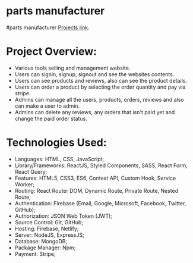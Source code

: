 # parts manufacturer
 #parts manufacturer [Projects link](https://parts-manufacturer-fa964.web.app/).


<h1> Project Overview:</h1>
         
-  Various tools selling and management website.
- Users can signin, signup, signout and see the websites contents.
- Users can see products and reviews, also can see the product details.
- Users can order a product by selecting the order quantity and pay via stripe.
- Admins can manage all the users, products, orders, reviews and also can make a user to admin.
- Admins can delete any reviews, any orders that isn't paid yet and change the paid order status.


 
<h1> Technologies Used: </h1>

- Languages: HTML, CSS, JavaScript;
- Library/Frameworks: ReactJS, Styled Components, SASS, React Form, React Query;
- Features: HTML5, CSS3, ES6, Context API, Custom Hook, Service Worker;
- Routing: React Router DOM, Dynamic Route, Private Route, Nested Route;
- Authentication: Firebase (Email, Google, Microsoft, Facebook, Twitter, GitHub);
- Authorization: JSON Web Token (JWT);
- Source Control: Git, GitHub;
- Hosting: Firebase, Netlify;
- Server: NodeJS, ExpressJS;
- Database: MongoDB;
- Package Manager: Npm;
- Payment: Stripe;





